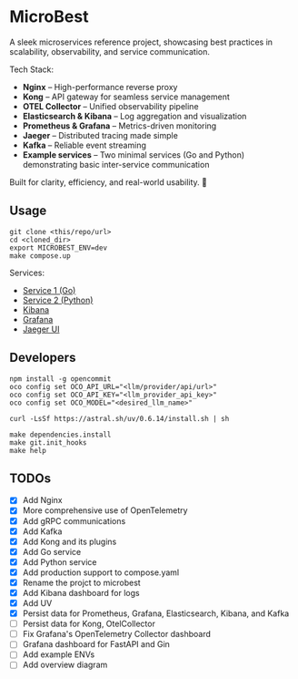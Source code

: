 # MicroBest

A sleek microservices reference project, showcasing best practices in scalability, observability, and service communication.

Tech Stack:

- **Nginx** – High-performance reverse proxy
- **Kong** – API gateway for seamless service management
- **OTEL Collector** – Unified observability pipeline
- **Elasticsearch & Kibana** – Log aggregation and visualization
- **Prometheus & Grafana** – Metrics-driven monitoring
- **Jaeger** – Distributed tracing made simple
- **Kafka** – Reliable event streaming
- **Example services** – Two minimal services (Go and Python) demonstrating basic inter-service communication

Built for clarity, efficiency, and real-world usability. 🚀

## Usage

```shell
git clone <this/repo/url>
cd <cloned_dir>
export MICROBEST_ENV=dev
make compose.up
```

Services:

- [Service 1 (Go)](http://127.0.0.1:8000/api)
- [Service 2 (Python)](http://127.0.0.1:8000/service-2/api/)
- [Kibana](http://127.0.0.1:8000/kibana)
- [Grafana](http://127.0.0.1:8000/grafana)
- [Jaeger UI](http://127.0.0.1:8000/jaeger)

## Developers

```shell
npm install -g opencommit
oco config set OCO_API_URL="<llm/provider/api/url>"
oco config set OCO_API_KEY="<llm_provider_api_key>"
oco config set OCO_MODEL="<desired_llm_name>"

curl -LsSf https://astral.sh/uv/0.6.14/install.sh | sh

make dependencies.install
make git.init_hooks
make help
```

## TODOs

- [x] Add Nginx
- [x] More comprehensive use of OpenTelemetry
- [x] Add gRPC communications
- [x] Add Kafka
- [x] Add Kong and its plugins
- [x] Add Go service
- [x] Add Python service
- [x] Add production support to compose.yaml
- [x] Rename the projct to microbest
- [x] Add Kibana dashboard for logs
- [x] Add UV
- [x] Persist data for Prometheus, Grafana, Elasticsearch, Kibana, and Kafka
- [ ] Persist data for Kong, OtelCollector
- [ ] Fix Grafana's OpenTelemetry Collector dashboard
- [ ] Grafana dashboard for FastAPI and Gin
- [ ] Add example ENVs
- [ ] Add overview diagram

